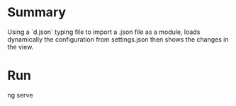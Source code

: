 # Summary

Using a ´d.json´ typing file to import a .json file as a module, loads dynamically the configuration from settings.json then shows the changes in the view.

# Run

ng serve